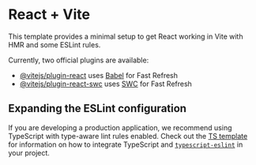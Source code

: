 # React + Vite

This template provides a minimal setup to get React working in Vite with HMR and some ESLint rules.

Currently, two official plugins are available:

- [@vitejs/plugin-react](https://github.com/vitejs/vite-plugin-react/blob/main/packages/plugin-react) uses [Babel](https://babeljs.io/) for Fast Refresh
- [@vitejs/plugin-react-swc](https://github.com/vitejs/vite-plugin-react/blob/main/packages/plugin-react-swc) uses [SWC](https://swc.rs/) for Fast Refresh

## Expanding the ESLint configuration

If you are developing a production application, we recommend using TypeScript with type-aware lint rules enabled. Check out the [TS template](https://github.com/vitejs/vite/tree/main/packages/create-vite/template-react-ts) for information on how to integrate TypeScript and [`typescript-eslint`](https://typescript-eslint.io) in your project.

<!-- components/ — все визуальные и интерактивные части интерфейса (разделены по папкам).
store/ — логика управления состоянием приложения (Redux).
utils/ — вспомогательные функции, которые можно использовать в разных частях приложения.
App.jsx, App.css, main.jsx — базовые файлы для запуска и оформления приложения. -->

<!-- Библиотека date-fns -->
